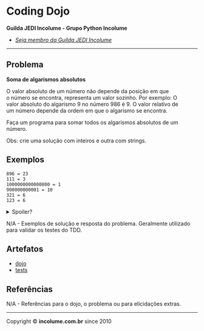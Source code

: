 # Coding Dojo

**Guilda JEDI Incolume - Grupo Python Incolume**

- _[Seja membro da Guilda JEDI Incolume](https://discord.gg/eBNamXVtBW)_

---

## Problema

**Soma de algarismos absolutos**

O valor absoluto de um número não depende da posição em que o número se encontra, representa um valor sozinho. Por exemplo: O valor absoluto do algarismo 9 no número 986 é 9. O valor relativo de um número depende da ordem em que o algarismo se encontra.

Faça um programa para somar todos os algarismos absolutos de um número.

Obs: crie uma solução com inteiros e outra com strings.

## Exemplos

    896 = 23
    111 = 3
    1000000000000000 = 1
    900000000001 = 10
    321 = 6
    123 = 6

<details>
  <summary>Spoiler?</summary>
   Considerar em caso de fatoração:

    > modo pythônico
    > sem condicionais
    > estruturas performáticas
    > redução de complexidade ciclomática
    > análise assintótica de algoritmos (big O)

</details>

N/A - Exemplos de solução e resposta do problema. Geralmente utilizado para validar os testes do TDD.


## Artefatos

- [dojo](./__init__.py)
- [tests](./test_20240525.py)


## Referências

N/A - Referências para o dojo, o problema ou para elicidações extras.

---

Copyright &copy; **incolume.com.br** since 2010
